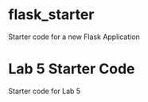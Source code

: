 # flask_starter
Starter code for a new Flask Application

# Lab 5 Starter Code
Starter code for Lab 5
